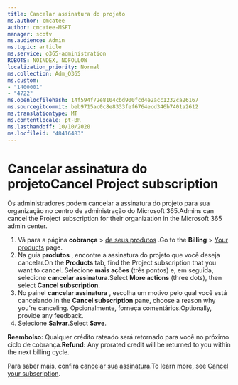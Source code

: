 ```yaml
---
title: Cancelar assinatura do projeto
ms.author: cmcatee
author: cmcatee-MSFT
manager: scotv
ms.audience: Admin
ms.topic: article
ms.service: o365-administration
ROBOTS: NOINDEX, NOFOLLOW
localization_priority: Normal
ms.collection: Adm_O365
ms.custom:
- "1400001"
- "4722"
ms.openlocfilehash: 14f594f72e8104cbd900fcd4e2acc1232ca26167
ms.sourcegitcommit: beb9715ac0c8e8333fef6764ecd346b7401a2612
ms.translationtype: MT
ms.contentlocale: pt-BR
ms.lasthandoff: 10/10/2020
ms.locfileid: "48416483"
---
```

# <a name="cancel-project-subscription"></a><span data-ttu-id="1a746-102">Cancelar assinatura do projeto</span><span class="sxs-lookup"><span data-stu-id="1a746-102">Cancel Project subscription</span></span>

<span data-ttu-id="1a746-103">Os administradores podem cancelar a assinatura do projeto para sua organização no centro de administração do Microsoft 365.</span><span class="sxs-lookup"><span data-stu-id="1a746-103">Admins can cancel the Project subscription for their organization in the Microsoft 365 admin center.</span></span>

1. <span data-ttu-id="1a746-104">Vá para a página **cobrança** \> [de seus produtos](https://go.microsoft.com/fwlink/p/?linkid=842054) .</span><span class="sxs-lookup"><span data-stu-id="1a746-104">Go to the **Billing** \> [Your products](https://go.microsoft.com/fwlink/p/?linkid=842054) page.</span></span>
2. <span data-ttu-id="1a746-105">Na guia **produtos** , encontre a assinatura do projeto que você deseja cancelar.</span><span class="sxs-lookup"><span data-stu-id="1a746-105">On the **Products** tab, find the Project subscription that you want to cancel.</span></span> <span data-ttu-id="1a746-106">Selecione **mais ações** (três pontos) e, em seguida, selecione **cancelar assinatura**.</span><span class="sxs-lookup"><span data-stu-id="1a746-106">Select **More actions** (three dots), then select **Cancel subscription**.</span></span>
3. <span data-ttu-id="1a746-107">No painel **cancelar assinatura** , escolha um motivo pelo qual você está cancelando.</span><span class="sxs-lookup"><span data-stu-id="1a746-107">In the **Cancel subscription** pane, choose a reason why you're canceling.</span></span> <span data-ttu-id="1a746-108">Opcionalmente, forneça comentários.</span><span class="sxs-lookup"><span data-stu-id="1a746-108">Optionally, provide any feedback.</span></span>
4. <span data-ttu-id="1a746-109">Selecione **Salvar**.</span><span class="sxs-lookup"><span data-stu-id="1a746-109">Select **Save**.</span></span>

<span data-ttu-id="1a746-110">**Reembolso:** Qualquer crédito rateado será retornado para você no próximo ciclo de cobrança.</span><span class="sxs-lookup"><span data-stu-id="1a746-110">**Refund:** Any prorated credit will be returned to you within the next billing cycle.</span></span>

<span data-ttu-id="1a746-111">Para saber mais, confira [cancelar sua assinatura](https://docs.microsoft.com/microsoft-365/commerce/subscriptions/cancel-your-subscription).</span><span class="sxs-lookup"><span data-stu-id="1a746-111">To learn more, see [Cancel your subscription](https://docs.microsoft.com/microsoft-365/commerce/subscriptions/cancel-your-subscription).</span></span>